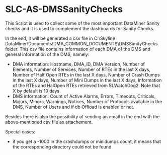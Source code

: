 # SLC-AS-DMSSanityChecks

This Script is used to collect some of the most important DataMiner Sanity checks and it is used to complement the dashboards for Sanity Checks. 

In the end, it will be generated a csv file in C:\Skyline DataMiner\Documents\DMA_COMMON_DOCUMENTS\DMSSanityChecks folder. 
This csv file contains information of each DMA of the DMS and general information of the DMS, namely:
- DMA information: Hostname, DMA_ID, DMA Version, Number of Elements, Number of Services, Number of RTEs in the last X days, Number of Half Open RTEs in the last X days, Number of Crash Dumps in the last X days, Number of Mini Dumps in the last X days, Information of the RTEs and HalOpen RTEs retrieved from SLWatchDog2. Note that X by default is 10 days.
- DMS information: Count of Active Alarms, Errors, Timeouts, Criticals, Majors, Minors, Warnings, Notices, Number of Protocols available in the DMS, Number of Users and if db Offload is enabled or not.

Besides there is also the possibility of sending an email in the end with the above-mentioned csv file as attachement.

Special cases:
- if you get a -1000 in the crashdumps or minidumps count, it means that the corresponding directory could not be found

